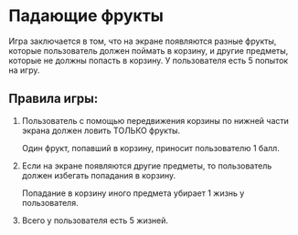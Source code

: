 # Падающие фрукты

Игра заключается в том, что на экране появляются разные фрукты, которые пользователь должен поймать в корзину, и другие предметы, которые не должны попасть в корзину. 
У пользователя есть 5 попыток на игру.

## Правила игры:
1. Пользователь с помощью передвижения корзины по нижней части экрана должен ловить ТОЛЬКО фрукты.

	Один фрукт, попавший в корзину, приносит пользователю 1 балл.

2. Если на экране появляются другие предметы, то пользователь должен избегать попадания в корзину. 

	Попадание в корзину иного предмета убирает 1 жизнь у пользователя.
	
3. Всего у пользователя есть 5 жизней.
